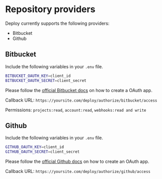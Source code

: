 # Repository providers

Deploy currently supports the following providers:

- Bitbucket
- Github

## Bitbucket

Include the following variables in your `.env` file.

```bash
BITBUCKET_OAUTH_KEY=client_id
BITBUCKET_OAUTH_SECRET=client_secret
```

Please follow the [official Bitbucket docs](https://confluence.atlassian.com/bitbucket/oauth-on-bitbucket-cloud-238027431.html) on how to create a OAuth app.

Callback URL: `https://yoursite.com/deploy/authorize/bitbucket/access`

Permissions: `projects:read`, `account:read`, `webhooks:read and write`

## Github

Include the following variables in your `.env` file.

```bash
GITHUB_OAUTH_KEY=client_id
GITHUB_OAUTH_SECRET=client_secret
```

Please follow the [official Github docs](https://developer.github.com/apps/building-oauth-apps/creating-an-oauth-app/) on how to create an OAuth app.

Callback URL: `https://yoursite.com/deploy/authorize/github/access`
